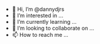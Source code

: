 - 👋 Hi, I’m @dannydjrs
- 👀 I’m interested in ...
- 🌱 I’m currently learning ...
- 💞️ I’m looking to collaborate on ...
- 📫 How to reach me ...

<!---
dannydjrs/dannydjrs is a ✨ special ✨ repository because its `README.md` (this file) appears on your GitHub profile.
You can click the Preview link to take a look at your changes.
--->
